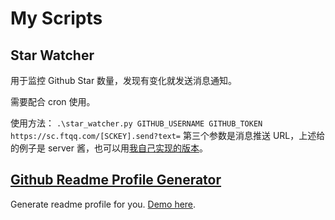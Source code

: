 # My Scripts
## Star Watcher
用于监控 Github Star 数量，发现有变化就发送消息通知。

需要配合 cron 使用。

使用方法：
`.\star_watcher.py GITHUB_USERNAME GITHUB_TOKEN  https://sc.ftqq.com/[SCKEY].send?text=`
第三个参数是消息推送 URL，上述给的例子是 server 酱，也可以用[我自己实现的版本](https://github.com/songquanpeng/message-pusher)。

## [Github Readme Profile Generator](https://github.com/songquanpeng/songquanpeng)
Generate readme profile for you.
[Demo here](https://github.com/songquanpeng).
